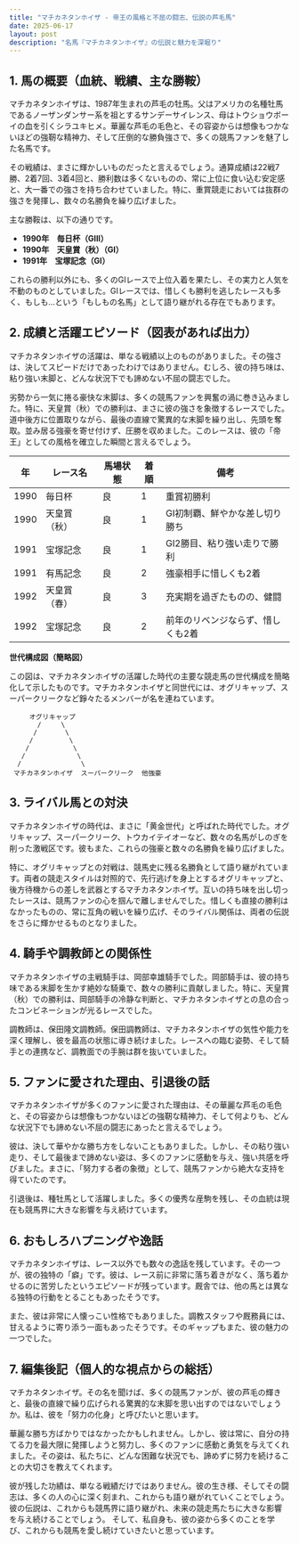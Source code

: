 ```yaml
---
title: "マチカネタンホイザ - 帝王の風格と不屈の闘志、伝説の芦毛馬"
date: 2025-06-17
layout: post
description: "名馬『マチカネタンホイザ』の伝説と魅力を深堀り"
---
```


## 1. 馬の概要（血統、戦績、主な勝鞍）

マチカネタンホイザは、1987年生まれの芦毛の牡馬。父はアメリカの名種牡馬であるノーザンダンサー系を祖とするサンデーサイレンス、母はトウショウボーイの血を引くシラユキヒメ。華麗な芦毛の毛色と、その容姿からは想像もつかないほどの強靭な精神力、そして圧倒的な勝負強さで、多くの競馬ファンを魅了した名馬です。

その戦績は、まさに輝かしいものだったと言えるでしょう。通算成績は22戦7勝、2着7回、3着4回と、勝利数は多くないものの、常に上位に食い込む安定感と、大一番での強さを持ち合わせていました。特に、重賞競走においては抜群の強さを発揮し、数々の名勝負を繰り広げました。

主な勝鞍は、以下の通りです。

* **1990年　毎日杯（GIII）**
* **1990年　天皇賞（秋）（GI）**  
* **1991年　宝塚記念（GI）**


これらの勝利以外にも、多くのGIレースで上位入着を果たし、その実力と人気を不動のものとしていました。GIレースでは、惜しくも勝利を逃したレースも多く、もしも…という「もしもの名馬」として語り継がれる存在でもあります。


## 2. 成績と活躍エピソード（図表があれば出力）

マチカネタンホイザの活躍は、単なる戦績以上のものがありました。その強さは、決してスピードだけであったわけではありません。むしろ、彼の持ち味は、粘り強い末脚と、どんな状況下でも諦めない不屈の闘志でした。

劣勢から一気に捲る豪快な末脚は、多くの競馬ファンを興奮の渦に巻き込みました。特に、天皇賞（秋）での勝利は、まさに彼の強さを象徴するレースでした。道中後方に位置取りながら、最後の直線で驚異的な末脚を繰り出し、先頭を奪取。並み居る強豪を寄せ付けず、圧勝を収めました。このレースは、彼の「帝王」としての風格を確立した瞬間と言えるでしょう。

| 年 | レース名         | 馬場状態 | 着順 | 備考                                      |
|---|-----------------|-----------|------|-------------------------------------------|
| 1990 | 毎日杯           | 良       | 1    | 重賞初勝利                                  |
| 1990 | 天皇賞（秋）     | 良       | 1    | GI初制覇、鮮やかな差し切り勝ち             |
| 1991 | 宝塚記念         | 良       | 1    | GI2勝目、粘り強い走りで勝利               |
| 1991 | 有馬記念         | 良       | 2    | 強豪相手に惜しくも2着                     |
| 1992 | 天皇賞（春）     | 良       | 3    | 充実期を過ぎたものの、健闘                 |
| 1992 | 宝塚記念         | 良       | 2    | 前年のリベンジならず、惜しくも2着           |


**世代構成図（簡略図）**

この図は、マチカネタンホイザの活躍した時代の主要な競走馬の世代構成を簡略化して示したものです。マチカネタンホイザと同世代には、オグリキャップ、スーパークリークなど錚々たるメンバーが名を連ねています。


```
     オグリキャップ
       /     \
      /       \
     /         \
    /           \
   /             \
  /               \
 マチカネタンホイザ  スーパークリーク  他強豪
```


## 3. ライバル馬との対決

マチカネタンホイザの時代は、まさに「黄金世代」と呼ばれた時代でした。オグリキャップ、スーパークリーク、トウカイテイオーなど、数々の名馬がしのぎを削った激戦区です。彼もまた、これらの強豪と数々の名勝負を繰り広げました。

特に、オグリキャップとの対戦は、競馬史に残る名勝負として語り継がれています。両者の競走スタイルは対照的で、先行逃げを身上とするオグリキャップと、後方待機からの差しを武器とするマチカネタンホイザ。互いの持ち味を出し切ったレースは、競馬ファンの心を掴んで離しませんでした。惜しくも直接の勝利はなかったものの、常に互角の戦いを繰り広げ、そのライバル関係は、両者の伝説をさらに輝かせるものとなりました。


## 4. 騎手や調教師との関係性

マチカネタンホイザの主戦騎手は、岡部幸雄騎手でした。岡部騎手は、彼の持ち味である末脚を生かす絶妙な騎乗で、数々の勝利に貢献しました。特に、天皇賞（秋）での勝利は、岡部騎手の冷静な判断と、マチカネタンホイザとの息の合ったコンビネーションが光るレースでした。

調教師は、保田隆文調教師。保田調教師は、マチカネタンホイザの気性や能力を深く理解し、彼を最高の状態に導き続けました。レースへの臨む姿勢、そして騎手との連携など、調教面での手腕は群を抜いていました。


## 5. ファンに愛された理由、引退後の話

マチカネタンホイザが多くのファンに愛された理由は、その華麗な芦毛の毛色と、その容姿からは想像もつかないほどの強靭な精神力、そして何よりも、どんな状況下でも諦めない不屈の闘志にあったと言えるでしょう。

彼は、決して華やかな勝ち方をしないこともありました。しかし、その粘り強い走り、そして最後まで諦めない姿は、多くのファンに感動を与え、強い共感を呼びました。まさに、「努力する者の象徴」として、競馬ファンから絶大な支持を得ていたのです。

引退後は、種牡馬として活躍しました。多くの優秀な産駒を残し、その血統は現在も競馬界に大きな影響を与え続けています。


## 6. おもしろハプニングや逸話

マチカネタンホイザは、レース以外でも数々の逸話を残しています。その一つが、彼の独特の「癖」です。彼は、レース前に非常に落ち着きがなく、落ち着かせるのに苦労したというエピソードが残っています。厩舎では、他の馬とは異なる独特の行動をとることもあったそうです。

また、彼は非常に人懐っこい性格でもありました。調教スタッフや厩務員には、甘えるように寄り添う一面もあったそうです。そのギャップもまた、彼の魅力の一つでした。


## 7. 編集後記（個人的な視点からの総括）

マチカネタンホイザ。その名を聞けば、多くの競馬ファンが、彼の芦毛の輝きと、最後の直線で繰り広げられる驚異的な末脚を思い出すのではないでしょうか。私は、彼を「努力の化身」と呼びたいと思います。

華麗な勝ち方ばかりではなかったかもしれません。しかし、彼は常に、自分の持てる力を最大限に発揮しようと努力し、多くのファンに感動と勇気を与えてくれました。その姿は、私たちに、どんな困難な状況でも、諦めずに努力を続けることの大切さを教えてくれます。

彼が残した功績は、単なる戦績だけではありません。彼の生き様、そしてその闘志は、多くの人の心に深く刻まれ、これからも語り継がれていくことでしょう。  彼の伝説は、これからも競馬界に語り継がれ、未来の競走馬たちに大きな影響を与え続けることでしょう。  そして、私自身も、彼の姿から多くのことを学び、これからも競馬を愛し続けていきたいと思っています。
